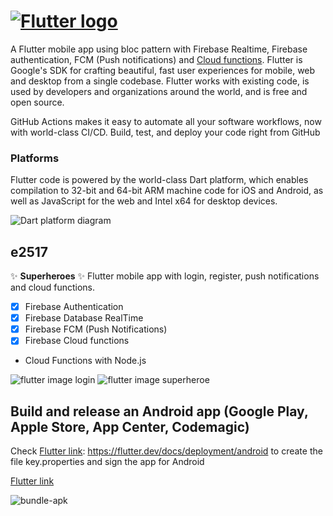 # [![Flutter logo][]][flutter.dev]

A Flutter mobile app using bloc pattern with Firebase Realtime, Firebase authentication, FCM (Push notifications) and [Cloud functions]. Flutter is Google's SDK for crafting beautiful, fast user experiences for mobile, web and desktop from a single codebase. Flutter works with existing
code, is used by developers and organizations around the world, and is free and open source.

GitHub Actions makes it easy to automate all your software workflows, now with world-class CI/CD. Build, test, and deploy your code right from GitHub

### Platforms

Flutter code is powered by the world-class Dart platform, which enables
compilation to 32-bit and 64-bit ARM machine code for iOS and Android, as well
as JavaScript for the web and Intel x64 for desktop devices.

![Dart platform diagram][]

## e2517

:sparkles: **Superheroes** :sparkles:
Flutter mobile app with login, register, push notifications and cloud functions.

- [x] Firebase Authentication
- [x] Firebase Database RealTime
- [x] Firebase FCM (Push Notifications)
- [x] Firebase Cloud functions

* Cloud Functions with Node.js

![flutter image login][] ![flutter image superheroe][]

## Build and release an Android app (Google Play, Apple Store, App Center, Codemagic)

Check [Flutter link]: https://flutter.dev/docs/deployment/android to create the file key.properties and sign the app for Android

[Flutter link]

![bundle-apk][]

[flutter logo]: https://raw.githubusercontent.com/flutter/website/master/src/_assets/image/flutter-lockup.png
[flutter.dev]: https://flutter.dev
[dart platform diagram]: https://github.com/flutter/website/blob/master/src/images/homepage/dart-diagram-small.png
[cloud functions]: https://github.com/E2517/e2517CloudFunctions
[flutter image login]: http://achoweb.es/wp-content/uploads/2020/06/login.png
[flutter image superheroe]: http://achoweb.es/wp-content/uploads/2020/06/superheroe.png
[bundle-apk]: http://achoweb.es/wp-content/uploads/2020/06/apk.jpg
[flutter link]: https://flutter.dev/docs/deployment/android
